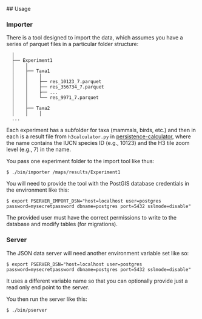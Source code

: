 
## Usage

### Importer

There is a tool designed to import the data, which assumes you have a series of parquet files in a particular folder structure:

```
  │
  ├── Experiment1
  │    │
  │    ├── Taxa1
  │    │    │
  │    │    ├── res_10123_7.parquet
  │    │    ├── res_356734_7.parquet
  │    │    ├── ...
  │    │    └── res_9971_7.parquet
  │    │
  │    ├── Taxa2
  │    │    │
  ...
```
Each experiment has a subfolder for taxa (mammals, birds, etc.) and then in each is a result file from `h3calculator.py` in [persistence-calculator](https://github.com/carboncredits/persistence-calculator/), where the name contains the IUCN species ID (e.g., 10123) and the H3 tile zoom level (e.g., 7) in the name.

You pass one experiment folder to the import tool like thus:

```
$ ./bin/importer /maps/results/Experiment1
```

You will need to provide the tool with the PostGIS database credentials in the environment like this:

```
$ export PSERVER_IMPORT_DSN="host=localhost user=postgres password=mysecretpassword dbname=postgres port=5432 sslmode=disable"
```

The provided user must have the correct permissions to write to the database and modify tables (for migrations).


### Server

The JSON data server will need another environment variable set like so:

```
$ export PSERVER_DSN="host=localhost user=postgres password=mysecretpassword dbname=postgres port=5432 sslmode=disable"
```

It uses a different variable name so that you can optionally provide just a read only end point to the server.

You then run the server like this:

```
$ ./bin/pserver
```
